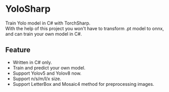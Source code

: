 # YoloSharp

Train Yolo model in C# with TorchSharp. </br>
With the help of this project you won't have to transform .pt model to onnx, and can train your own model in C#.

## Feature

- Written in C# only.
- Train and predict your own model.
- Support Yolov5 and Yolov8 now.
- Support n/s/m/l/x size.
- Support LetterBox and Mosaic4 method for preprocessing images.

